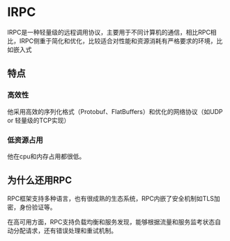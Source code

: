 # IRPC

IRPC是一种轻量级的远程调用协议，主要用于不同计算机的通信，相比RPC相比，IRPC侧重于简化和优化，比较适合对性能和资源消耗有严格要求的环境，比如嵌入式

## 特点

### 高效性

他采用高效的序列化格式（Protobuf、FlatBuffers）和优化的网络协议（如UDP or 轻量级的TCP实现）

### 低资源占用

他在cpu和内存占用都很低。

## 为什么还用RPC

RPC框架支持多种语言，也有很成熟的生态系统，RPC内嵌了安全机制如TLS加密，身份验证等。

在高可用方面，RPC支持负载均衡和服务发现，能够根据流量和服务监考状态自动分配请求，还有错误处理和重试机制。